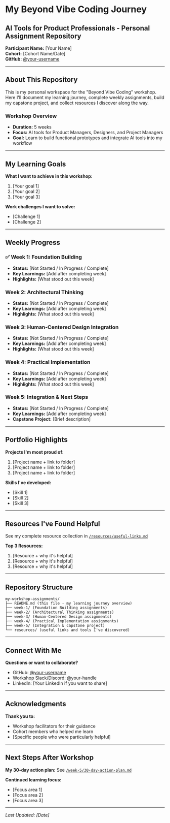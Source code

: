 # My Beyond Vibe Coding Journey
## AI Tools for Product Professionals - Personal Assignment Repository

**Participant Name:** [Your Name]  
**Cohort:** [Cohort Name/Date]  
**GitHub:** [@your-username](https://github.com/your-username)

---

## About This Repository

This is my personal workspace for the "Beyond Vibe Coding" workshop. Here I'll document my learning journey, complete weekly assignments, build my capstone project, and collect resources I discover along the way.

### Workshop Overview
- **Duration:** 5 weeks
- **Focus:** AI tools for Product Managers, Designers, and Project Managers
- **Goal:** Learn to build functional prototypes and integrate AI tools into my workflow

---

## My Learning Goals

**What I want to achieve in this workshop:**
1. [Your goal 1]
2. [Your goal 2]
3. [Your goal 3]

**Work challenges I want to solve:**
- [Challenge 1]
- [Challenge 2]

---

## Weekly Progress

### ✅ Week 1: Foundation Building
- **Status:** [Not Started / In Progress / Complete]
- **Key Learnings:** [Add after completing week]
- **Highlights:** [What stood out this week]

### Week 2: Architectural Thinking
- **Status:** [Not Started / In Progress / Complete]
- **Key Learnings:** [Add after completing week]
- **Highlights:** [What stood out this week]

### Week 3: Human-Centered Design Integration
- **Status:** [Not Started / In Progress / Complete]
- **Key Learnings:** [Add after completing week]
- **Highlights:** [What stood out this week]

### Week 4: Practical Implementation
- **Status:** [Not Started / In Progress / Complete]
- **Key Learnings:** [Add after completing week]
- **Highlights:** [What stood out this week]

### Week 5: Integration & Next Steps
- **Status:** [Not Started / In Progress / Complete]
- **Key Learnings:** [Add after completing week]
- **Capstone Project:** [Brief description]

---

## Portfolio Highlights

**Projects I'm most proud of:**
1. [Project name + link to folder]
2. [Project name + link to folder]
3. [Project name + link to folder]

**Skills I've developed:**
- [Skill 1]
- [Skill 2]
- [Skill 3]

---

## Resources I've Found Helpful

See my complete resource collection in [`/resources/useful-links.md`](/resources/useful-links.md)

**Top 3 Resources:**
1. [Resource + why it's helpful]
2. [Resource + why it's helpful]
3. [Resource + why it's helpful]

---

## Repository Structure

```
my-workshop-assignments/
├── README.md (this file - my learning journey overview)
├── week-1/ (Foundation Building assignments)
├── week-2/ (Architectural Thinking assignments)
├── week-3/ (Human-Centered Design assignments)
├── week-4/ (Practical Implementation assignments)
├── week-5/ (Integration & capstone project)
└── resources/ (useful links and tools I've discovered)
```

---

## Connect With Me

**Questions or want to collaborate?**
- GitHub: [@your-username](https://github.com/your-username)
- Workshop Slack/Discord: @your-handle
- LinkedIn: [Your LinkedIn if you want to share]

---

## Acknowledgments

**Thank you to:**
- Workshop facilitators for their guidance
- Cohort members who helped me learn
- [Specific people who were particularly helpful]

---

## Next Steps After Workshop

**My 30-day action plan:** See [`/week-5/30-day-action-plan.md`](/week-5/30-day-action-plan.md)

**Continued learning focus:**
- [Focus area 1]
- [Focus area 2]
- [Focus area 3]

---

*Last Updated: [Date]*


